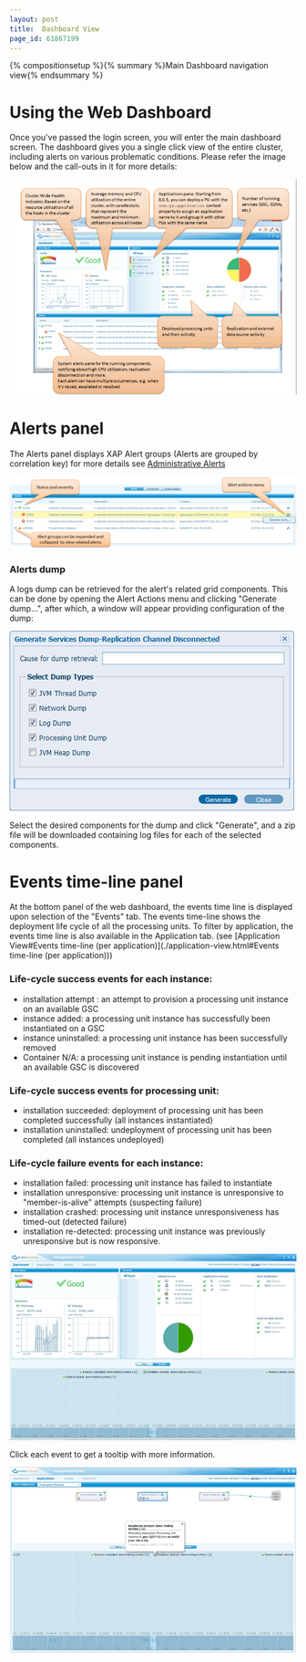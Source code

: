 ```yaml
---
layout: post
title:  Dashboard View
page_id: 61867199
---
```


{% compositionsetup %}{% summary %}Main Dashboard navigation view{% endsummary %}

# Using the Web Dashboard

Once you've passed the login screen, you will enter the main dashboard screen. The dashboard gives you a single click view of the entire cluster, including alerts on various problematic conditions. Please refer the image below and the call-outs in it for more details: 

![dashboard803_9_6.png](/attachment_files/dashboard803_9_6.png)

# Alerts panel

The Alerts panel displays XAP Alert groups (Alerts are grouped by correlation key) for more details see [Administrative Alerts](http://www.gigaspaces.com/wiki/display./Administrative+Alerts)

![xap-dashboard-alerts-inline.png](/attachment_files/xap-dashboard-alerts-inline.png)

### Alerts dump

A logs dump can be retrieved for the alert's related grid components.
This can be done by opening the Alert Actions menu and clicking "Generate dump...", after which, a window will appear providing configuration of the dump:

![generate_dump.png](/attachment_files/generate_dump.png)

Select the desired components for the dump and click "Generate", and a zip file will be downloaded containing log files for each of the selected components.

# Events time-line panel

At the bottom panel of the web dashboard, the events time line is displayed upon selection of the "Events" tab.
The events time-line shows the deployment life cycle of all the processing units.
To filter by application, the events time line is also available in the Application tab. (see [Application View#Events time-line (per application)](./application-view.html#Events time-line (per application)))

### Life-cycle success events for each instance: 

- installation attempt : an attempt to provision a processing unit instance on an available GSC
- instance added: a processing unit instance has successfully been instantiated on a GSC
- instance uninstalled: a processing unit instance has been successfully removed
- Container N/A: a processing unit instance is pending instantiation until an available GSC is discovered

### Life-cycle success events for processing unit: 

- installation succeeded: deployment of processing unit has been completed successfully (all instances instantiated)
- installation uninstalled: undeployment of processing unit has been completed (all instances undeployed)

### Life-cycle failure events for each instance:

- installation failed: processing unit instance has failed to instantiate
- installation unresponsive: processing unit instance is unresponsive to "member-is-alive" attempts (suspecting failure)
- installation crashed: processing unit instance unresponsiveness has timed-out (detected failure)
- installation re-detected: processing unit instance was previously unresponsive but is now responsive.

![events_timeline_in_dashboard_9_6.png](/attachment_files/events_timeline_in_dashboard_9_6.png)

Click each event to get a tooltip with more information.

![timeline_event_tool_tip_9_6.png](/attachment_files/timeline_event_tool_tip_9_6.png)
